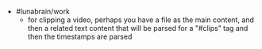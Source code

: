 - #lunabrain/work
	- for clipping a video, perhaps you have a file as the main content, and then a related text content that will be parsed for a "#clips" tag and then the timestamps are parsed